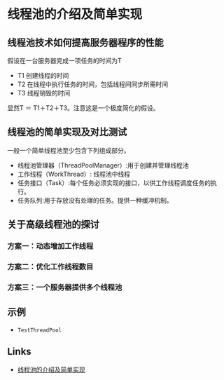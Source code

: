 # 线程池的介绍及简单实现

## 线程池技术如何提高服务器程序的性能

假设在一台服务器完成一项任务的时间为T

- T1 创建线程的时间
- T2 在线程中执行任务的时间，包括线程间同步所需时间
- T3 线程销毁的时间

显然T ＝ T1＋T2＋T3。注意这是一个极度简化的假设。

## 线程池的简单实现及对比测试

一般一个简单线程池至少包含下列组成部分。

- 线程池管理器（ThreadPoolManager）:用于创建并管理线程池
- 工作线程（WorkThread）: 线程池中线程
- 任务接口（Task）:每个任务必须实现的接口，以供工作线程调度任务的执行。
- 任务队列:用于存放没有处理的任务。提供一种缓冲机制。

## 关于高级线程池的探讨

### 方案一：动态增加工作线程

### 方案二：优化工作线程数目

### 方案三：一个服务器提供多个线程池

## 示例
- `TestThreadPool`

## Links
- [线程池的介绍及简单实现](https://www.ibm.com/developerworks/cn/java/l-threadPool/index.html)
